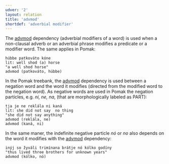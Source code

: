 ```yaml
---
udver: '2'
layout: relation
title: 'advmod'
shortdef: 'adverbial modifier'
---
```



The [advmod]() dependency (adverbial modifiers of a word) is used when a non-clausal adverb or an adverbial phrase modifies a predicate or a modifier word. 
The same applies in Pomak:

~~~ sdparse
húbbe patkοváto kóne 
lit: well shod (a) horse
"a well shod horse" 
advmod (patkοváto, húbbe)   
~~~ 

In the Pomak treebank, the [advmod]() dependency is used between a negation word and the word it modifies (directed from the modified word to the negation word). As negative words are used in Pomak the negation particles, e.g. *ni, ne, na*, (that are morphologically labeled as PART):

~~~ sdparse
tja je ne reklála ni kaná 
lit: she did not say  no thing
"she did not say anything" 
advmod (reklála, ne)
advmod (kaná, ni)
~~~ 

In the same maner, the indefinite negative particle *nó* or *no* also depends on the word it modifies with the [advmod]() dependency:

~~~ sdparse
inýj so žyváli trimínana brátje nó kólko godíny   
"thus lived three brothers for unknown years"
advmod (kólko, nó)
~~~ 

<!-- Interlanguage links updated Po 6. listopadu 2023, 21:42:20 CET -->
